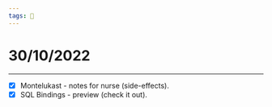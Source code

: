 ```yaml
---
tags: 📆
---
```


# 30/10/2022
---

- [x] Montelukast - notes for nurse (side-effects).
- [x] SQL Bindings - preview (check it out).
